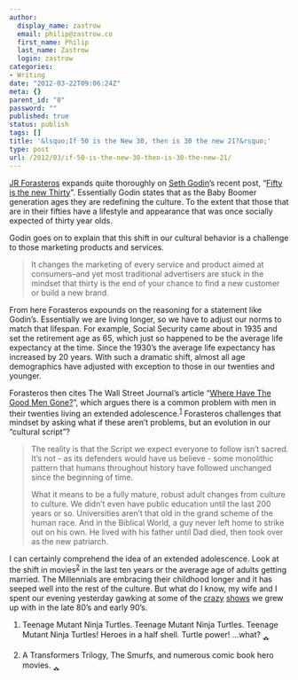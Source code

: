 ```yaml
---
author:
  display_name: zastrow
  email: philip@zastrow.co
  first_name: Philip
  last_name: Zastrow
  login: zastrow
categories:
- Writing
date: "2012-03-22T09:06:24Z"
meta: {}
parent_id: "0"
password: ""
published: true
status: publish
tags: []
title: '&lsquo;If 50 is the New 30, then is 30 the new 21?&rsquo;'
type: post
url: /2012/03/if-50-is-the-new-30-then-is-30-the-new-21/
---
```

<p><a href="http://jrforasteros.com">JR Forasteros</a> expands quite thoroughly on <a href="http://www.sethgodin.com/">Seth Godin</a>’s recent post, “<a href="http://sethgodin.typepad.com/seths_blog/2012/03/fifty-is-the-new-thirty.html">Fifty is the new Thirty</a>”. Essentially Godin states that as the Baby Boomer generation ages they are redefining the culture. To the extent that those that are in their fifties have a lifestyle and appearance that was once socially expected of thirty year olds.</p>
<p>Godin goes on to explain that this shift in our cultural behavior is a challenge to those marketing products and services.</p>
<blockquote>
<p>It changes the marketing of every service and product aimed at consumers–and yet most traditional advertisers are stuck in the mindset that thirty is the end of your chance to find a new customer or build a new brand.</p>
</blockquote>
<p>From here Forasteros expounds on the reasoning for a statement like Godin’s. Essentially we are living longer, so we have to adjust our norms to match that lifespan. For example, Social Security came about in 1935 and set the retirement age as 65, which just so happened to be the average life expectancy at the time. Since the 1930’s the average life expectancy has increased by 20 years. With such a dramatic shift, almost all age demographics have adjusted with exception to those in our twenties and younger.</p>
<p>Forasteros then cites The Wall Street Journal’s article “<a href="http://online.wsj.com/article/SB10001424052748704409004576146321725889448.html">Where Have The Good Men Gone?</a>”, which argues there is a common problem with men in their twenties living an extended adolescence.<sup id="fnref:1"><a href="#fn:1" class="footnote">1</a></sup>  Forasteros challenges that mindset by asking what if these aren’t problems, but an evolution in our “cultural script”?</p>
<blockquote>
<p>The reality is that the Script we expect everyone to follow isn’t sacred. It’s not - as its defenders would have us believe - some monolithic pattern that humans throughout history have followed unchanged since the beginning of time.</p>
<p>What it means to be a fully mature, robust adult changes from culture to culture. We didn’t even have public education until the last 200 years or so. Universities aren’t that old in the grand scheme of the human race. And in the Biblical World, a guy never left home to strike out on his own. He lived with his father until Dad died, then took over as the new patriarch.</p>
</blockquote>
<p>I can certainly comprehend the idea of an extended adolescence. Look at the shift in movies<sup id="fnref:2"><a href="#fn:2" class="footnote">2</a></sup> in the last ten years or the average age of adults getting married. The Millennials are embracing their childhood longer and it has seeped well into the rest of the culture. But what do I know, my wife and I spent our evening yesterday gawking at some of the <a href="http://www.youtube.com/watch?v=pL_vFi78BMw">crazy</a> <a href="http://www.youtube.com/watch?v=c82cAG6dOtE">shows</a> we grew up with in the late 80’s and early 90’s.</p>
<div class="footnotes">
<ol>
<li id="fn:1">
<p>Teenage Mutant Ninja Turtles. Teenage Mutant Ninja Turtles. Teenage Mutant Ninja Turtles! Heroes in a half shell. Turtle power! …what?&nbsp;<a href="#fnref:1" class="reversefootnote">&#129173;</a></p>
</li>
<li id="fn:2">
<p>A Transformers Trilogy, The Smurfs, and numerous comic book hero movies.&nbsp;<a href="#fnref:2" class="reversefootnote">&#129173;</a></p>
</li>
</ol>
</div>
